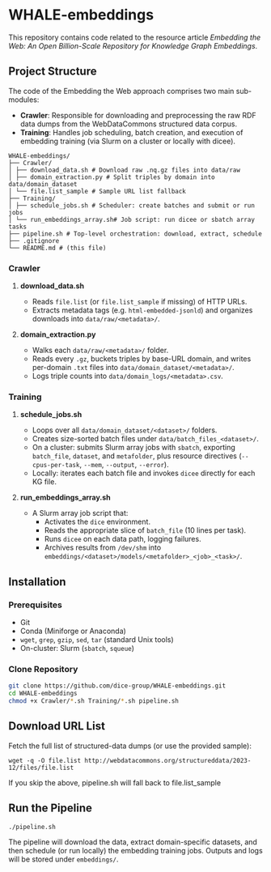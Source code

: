 # WHALE-embeddings

This repository contains code related to the resource article _Embedding the Web: An Open Billion-Scale Repository for Knowledge Graph Embeddings_.

## Project Structure

The code of the Embedding the Web approach comprises two main sub-modules:

- **Crawler**: Responsible for downloading and preprocessing the raw RDF data dumps from the WebDataCommons structured data corpus.
- **Training**: Handles job scheduling, batch creation, and execution of embedding training (via Slurm on a cluster or locally with dicee).


```
WHALE-embeddings/
├── Crawler/
│ ├── download_data.sh # Download raw .nq.gz files into data/raw
│ ├── domain_extraction.py # Split triples by domain into data/domain_dataset
│ └── file.list_sample # Sample URL list fallback
├── Training/
│ ├── schedule_jobs.sh # Scheduler: create batches and submit or run jobs
│ └── run_embeddings_array.sh# Job script: run dicee or sbatch array tasks
├── pipeline.sh # Top-level orchestration: download, extract, schedule
├── .gitignore
└── README.md # (this file)
```


### Crawler

1. **download_data.sh**  
   - Reads `file.list` (or `file.list_sample` if missing) of HTTP URLs.  
   - Extracts metadata tags (e.g. `html-embedded-jsonld`) and organizes downloads into `data/raw/<metadata>/`.  

2. **domain_extraction.py**  
   - Walks each `data/raw/<metadata>/` folder.  
   - Reads every `.gz`, buckets triples by base-URL domain, and writes per-domain `.txt` files into `data/domain_dataset/<metadata>/`.  
   - Logs triple counts into `data/domain_logs/<metadata>.csv`.

### Training

1. **schedule_jobs.sh**  
   - Loops over all `data/domain_dataset/<dataset>/` folders.  
   - Creates size-sorted batch files under `data/batch_files_<dataset>/`.  
   - On a cluster: submits Slurm array jobs with `sbatch`, exporting `batch_file`, `dataset`, and `metafolder`, plus resource directives (`--cpus-per-task`, `--mem`, `--output`, `--error`).  
   - Locally: iterates each batch file and invokes `dicee` directly for each KG file.

2. **run_embeddings_array.sh**  
   - A Slurm array job script that:  
     - Activates the `dice` environment.  
     - Reads the appropriate slice of `batch_file` (10 lines per task).  
     - Runs `dicee` on each data path, logging failures.  
     - Archives results from `/dev/shm` into `embeddings/<dataset>/models/<metafolder>_<job>_<task>/`.

## Installation

### Prerequisites

- Git  
- Conda (Miniforge or Anaconda)  
- `wget`, `grep`, `gzip`, `sed`, `tar` (standard Unix tools)  
- On-cluster: Slurm (`sbatch`, `squeue`)

### Clone Repository

```bash
git clone https://github.com/dice-group/WHALE-embeddings.git
cd WHALE-embeddings
chmod +x Crawler/*.sh Training/*.sh pipeline.sh
```

## Download URL List
Fetch the full list of structured-data dumps (or use the provided sample):

```
wget -q -O file.list http://webdatacommons.org/structureddata/2023-12/files/file.list
```

If you skip the above, pipeline.sh will fall back to file.list_sample

## Run the Pipeline

```
./pipeline.sh
```

The pipeline will download the data, extract domain-specific datasets, and then schedule (or run locally) the embedding training jobs. Outputs and logs will be stored under `embeddings/`.